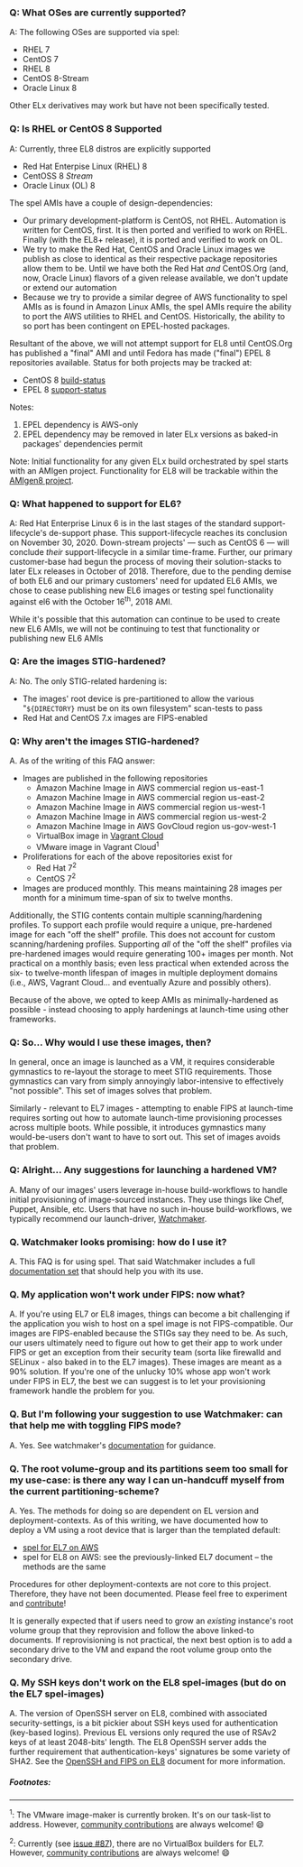 ### Q: What OSes are currently supported?

A: The following OSes are supported via spel:

- RHEL 7
- CentOS 7
- RHEL 8
- CentOS 8-Stream
- Oracle Linux 8

Other ELx derivatives may work but have not been specifically tested.

### Q: Is RHEL or CentOS 8 Supported

A: Currently, three EL8 distros are explicitly supported

- Red Hat Enterpise Linux (RHEL) 8
- CentOSS 8 _Stream_
- Oracle Linux (OL) 8

The spel AMIs have a couple of design-dependencies:

- Our primary development-platform is CentOS, not RHEL. Automation is written for CentOS, first. It is then ported and verified to work on RHEL. Finally (with the EL8+ release), it is ported and verified to work on OL.
- We try to make the Red Hat, CentOS and Oracle Linux images we publish as close to identical as their respective package repositories allow them to be. Until we have both the Red Hat _and_ CentOS.Org (and, now, Oracle Linux) flavors of a given release available, we don't update or extend our automation
- Because we try to provide a similar degree of AWS functionality to spel AMIs as is found in Amazon Linux AMIs, the spel AMIs require the ability to port the AWS utilities to RHEL and CentOS. Historically, the ability to so port has been contingent on EPEL-hosted packages.

Resultant of the above, we will not attempt support for EL8 until CentOS.Org has published a "final" AMI and until Fedora has made ("final") EPEL 8 repositories available. Status for both projects may be tracked at:

- CentOS 8 [build-status](https://wiki.centos.org/About/Building_8)
- EPEL 8 [support-status](https://fedoraproject.org/wiki/EPEL#What_packages_and_versions_are_available_in_EPEL.3F)

Notes:
1. EPEL dependency is AWS-only
2. EPEL dependency may be removed in later ELx versions as baked-in packages' dependencies permit

Note: Initial functionality for any given ELx build orchestrated by spel starts with an AMIgen project. Functionality for EL8 will be trackable within the [AMIgen8 project](/plus3it/AMIgen8).

### Q: What happened to support for EL6?

A: Red Hat Enterprise Linux 6 is in the last stages of the standard support-lifecycle's de-support phase. This support-lifecycle reaches its conclusion on November 30, 2020. Down-stream projects' &mdash; such as CentOS 6 &mdash; will conclude _their_ support-lifecycle in a similar time-frame. Further, our primary customer-base had begun the process of moving their solution-stacks to later ELx releases in October of 2018. Therefore, due to the pending demise of both EL6 and our primary customers' need for updated EL6 AMIs, we chose to cease publishing new EL6 images or testing spel functionality against el6 with the October 16<sup>th</sup>, 2018 AMI.

While it's possible that this automation can continue to be used to create new EL6 AMIs, we will not be continuing to test that functionality or publishing new EL6 AMIs

### Q: Are the images STIG-hardened?

A: No. The only STIG-related hardening is:

-   The images' root device is pre-partitioned to allow the various
    "`${DIRECTORY}` must be on its own filesystem" scan-tests to pass
-   Red Hat and CentOS 7.x images are FIPS-enabled

### Q: Why aren't the images STIG-hardened?

A. As of the writing of this FAQ answer:

-   Images are published in the following repositories
    -   Amazon Machine Image in AWS commercial region us-east-1
    -   Amazon Machine Image in AWS commercial region us-east-2
    -   Amazon Machine Image in AWS commercial region us-west-1
    -   Amazon Machine Image in AWS commercial region us-west-2
    -   Amazon Machine Image in AWS GovCloud region us-gov-west-1
    -   VirtualBox image in [Vagrant Cloud](https://vagrantcloud.com/)
    -   VMware image in Vagrant Cloud<sup>1</sup>
-   Proliferations for each of the above repositories exist for
    -   Red Hat 7<sup>2</sup>
    -   CentOS 7<sup>2</sup>
-   Images are produced monthly. This means maintaining 28 images per month for
    a minimum time-span of six to twelve months.

Additionally, the STIG contents contain multiple scanning/hardening profiles.
To support each profile would require a unique, pre-hardened image for each
"off the shelf" profile. This does not account for custom scanning/hardening
profiles. Supporting _all_ of the "off the shelf" profiles via pre-hardened
images would require generating 100+ images per month. Not practical on a
monthly basis; even less practical when extended across the six- to twelve-month
lifespan of images in multiple deployment domains (i.e., AWS, Vagrant Cloud...
and eventually Azure and possibly others).

Because of the above, we opted to keep AMIs as minimally-hardened as possible -
instead choosing to apply hardenings at launch-time using other frameworks.

### Q: So... Why would I use these images, then?

In general, once an image is launched as a VM, it requires considerable
gymnastics to re-layout the storage to meet STIG requirements. Those gymnastics
can vary from simply annoyingly labor-intensive to effectively "not possible".
This set of images solves that problem.

Similarly - relevant to EL7 images - attempting to enable FIPS at launch-time
requires sorting out how to automate launch-time provisioning processes across
multiple boots. While possible, it introduces gymnastics many would-be-users
don't want to have to sort out. This set of images avoids that problem.

### Q: Alright... Any suggestions for launching a hardened VM?

A. Many of our images' users leverage in-house build-workflows to handle
initial provisioning of image-sourced instances. They use things like Chef,
Puppet, Ansible, etc. Users that have no such in-house build-workflows, we
typically recommend our launch-driver,
[Watchmaker](https://github.com/plus3it/watchmaker.git).

### Q. Watchmaker looks promising: how do I use it?

A. This FAQ is for using spel. That said Watchmaker includes a full
[documentation set](https://watchmaker.readthedocs.io) that should help you
with its use.


### Q. My application won't work under FIPS: now what?

A. If you're using EL7 or EL8 images, things can become a bit challenging if
the application you wish to host on a spel image is not FIPS-compatible. Our
images are FIPS-enabled because the STIGs say they need to be. As such, our
users ultimately need to figure out how to get their app to work under FIPS or
get an exception from their security team (sorta like firewalld and SELinux -
also baked in to the EL7 images).  These images are meant as a 90% solution. If
you're one of the unlucky 10% whose app won't work under FIPS in EL7, the best
we can suggest is to let your provisioning framework handle the problem for you.

### Q. But I'm following your suggestion to use Watchmaker: can that help me with toggling FIPS mode?

A. Yes. See watchmaker's [documentation](https://watchmaker.readthedocs.io/en/stable/faq.html)
for guidance.

### Q. The root volume-group and its partitions seem too small for my use-case: is there any way I can un-handcuff myself from the current partitioning-scheme?

A. Yes. The methods for doing so are dependent on EL version and deployment-contexts. As of this writing, we have documented how to deploy a VM using a root device that is larger than the templated default:

* [spel for EL7 on AWS](LargerThanDefaultRootEBS_EL7.md)
* spel for EL8 on AWS: see the previously-linked EL7 document &ndash; the methods are the same

Procedures for other deployment-contexts are not core to this project. Therefore, they have not been documented. Please feel free to experiment and [contribute](CONTRIBUTING.md)!

It is generally expected that if users need to grow an _existing_ instance's root volume group that they reprovision and follow the above linked-to documents. If reprovisioning is not practical, the next best option is to add a secondary drive to the VM and expand the root volume group onto the secondary drive.

### Q. My SSH keys don't work on the EL8 spel-images (but do on the EL7 spel-images)

A. The version of OpenSSH server on EL8, combined with associated security-settings, is a bit pickier about SSH keys used for authentication (key-based logins). Previous EL versions only requred the use of RSAv2 keys of at least 2048-bits' length. The EL8 OpenSSH server adds the further requirement that authentication-keys' signatures be some variety of SHA2. See the [OpenSSH and FIPS on EL8](OpenSSHandFIPS_EL8.md) document for more information.


##### Footnotes:
------

<sup>1</sup>: The VMware image-maker is currently broken. It's on our task-list
to address. However, [community contributions](CONTRIBUTING.md) are always
welcome! :smile:

<sup>2</sup>: Currently (see [issue #87](https://github.com/plus3it/spel/issues/87)),
there are no VirtualBox builders for EL7. However,
[community contributions](../.github/CONTRIBUTING.md) are always welcome! :smile:

